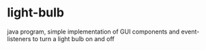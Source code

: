 # light-bulb

java program, simple implementation of GUI components and event-listeners to turn a light bulb on and off
